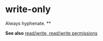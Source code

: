 # write-only

Always hyphenate. **

**See also** [read/write, read/write permissions](https://worldready.cloudapp.net/Styleguide/Read?id=2700&topicid=35663)
